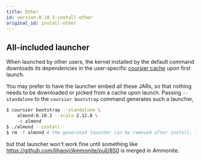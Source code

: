 ```yaml
---
title: Other
id: version-0.10.3-install-other
original_id: install-other
---
```


## All-included launcher

When launched by other users, the kernel installed by the default command
downloads its dependencies in the user-specific [coursier cache](https://get-coursier.io/docs/cache.html#location)
upon first launch.

You may prefer to have the launcher embed all these JARs,
so that nothing needs to be downloaded or picked from a cache upon launch. Passing
`--standalone` to the `coursier bootstrap` command generates such a launcher,

```bash
$ coursier bootstrap --standalone \
    almond:0.10.3 --scala 2.12.8 \
    -o almond
$ ./almond --install
$ rm -f almond # the generated launcher can be removed after install, it copied itself in the kernel installation directory
```

but that launcher won't work fine until something like https://github.com/lihaoyi/Ammonite/pull/850
is merged in Ammonite.

